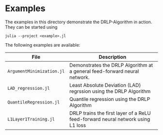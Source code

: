 # Examples
The examples in this directory demonstrate the DRLP-Algorithm in action. They can be started using
```
julia --project <example>.jl
```
The following examples are available:

| File          | Description           |
| ------------- |-------------|
| `ArgumentMinimization.jl`      | Demonstrates the DRLP Algorithm at a general feed-forward neural network. |
| `LAD_regression.jl`      | Least Absolute Deviation (LAD) regrssion using the DRLP Algorithm      |
| `QuantileRegression.jl` | Quantile regression using the DRLP Algorithm      |
| `L1Layer1Training.jl` | DRLP trains the first layer of a ReLU feed-forward neural network using L1 loss     |
